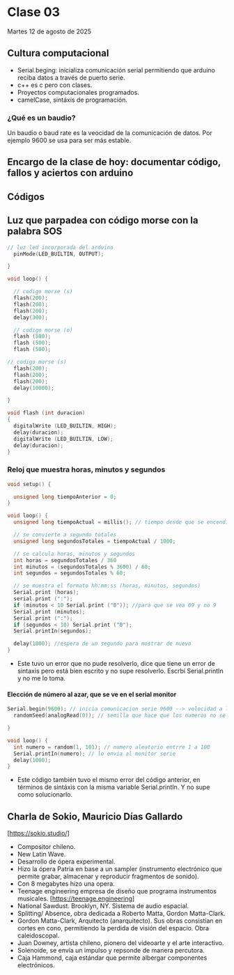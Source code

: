 # Clase 03

Martes 12 de agosto de 2025

## Cultura computacional

- Serial.beging: inicializa comunicación serial permitiendo que arduino reciba datos a través de puerto serie.
- c++ es c pero con clases.
- Proyectos computacionales programados.
- camelCase, sintáxis de programación.

### ¿Qué es un baudio?

Un baudio o baud rate es la veocidad de la comunicación de datos. Por ejemplo 9600 se usa para ser más estable.

## Encargo de la clase de hoy: documentar código, fallos y aciertos con arduino

## **Códigos**

## Luz que parpadea con código morse con la palabra SOS

```cpp
// luz led incorporada del arduino
  pinMode(LED_BUILTIN, OUTPUT);

}

void loop() {

  // codigo morse (s)
  flash(200);
  flash(200);
  flash(200);
  delay(300);

  // codigo morse (o)
  flash (500);
  flash (500);
  flash (500);

// codigo morse (s)
  flash(200);
  flash(200);
  flash(200);
  delay(10000);

}

void flash (int duracion)
{
  digitalWrite (LED_BUILTIN, HIGH);
  delay(duracion);
  digitalWrite (LED_BUILTIN, LOW);
  delay(duracion);
}
```

### Reloj que muestra horas, minutos y segundos

``` cpp
void setup() {

  unsigned long tiempoAnterior = 0;
}

void loop() {
  unsigned long tiempoActual = millis(); // tiempo desde que se encendio

  // se convierte a segundo totales
  unsigned long segundosTotales = tiempoActual / 1000;

  // se calcula horas, minutos y segundos
  int horas = segundosTotales / 360
  int minutos = (segundosTotales % 3600) / 60;
  int segundos = segundosTotales % 60;

  // se muestra el formato hh:mm:ss (horas, minutos, segundos)
  Serial.print (horas);
  serial.print (":");
  if (minutos < 10 Serial.print ("0")); //para que se vea 09 y no 9
  Serial.print (minutos);
  Serial.print (":");
  if (segundos < 10) Serial.print ("0");
  Serial.printIn(segundos);

  delay(1000); //espera de un segundo para mostrar de nuevo 
}
```

- Este tuvo un error que no pude resolverlo, dice que tiene un error de sintaxis pero está bien escrito y no supe resolverlo. Escrbí Serial.printIn y no me lo toma.

#### Elección de número al azar, que se ve en el serial monitor

```cpp
Serial.begin(9600); // inicia comunicacion serie 9600 --> velocidad a la que los datos se transmitiran entre pc-arduino
  randomSeed(analogRead(0)); // semilla que hace que los numeros no se repitan siempre

}

void loop() {
  int numero = random(1, 101); // numero aleatorio entrre 1 a 100
  Serial.printIn(numero); // lo envia al monitor serie
  delay(1000);
}
```

- Este código también tuvo el mismo error del código anterior, en términos de sintáxis con la misma variable Serial.printIn. Y no supe como solucionarlo.

## Charla de Sokio, Mauricio Días Gallardo

[https://sokio.studio/]

- Compositor chileno.
- New Latin Wave.
- Desarrollo de ópera experimental.
- Hizo la ópera Patria en base a un sampler (instrumento electrónico que permite grabar, almacenar y reproducir fragmentos de sonido).
- Con 8 megabytes hizo una opera.
- Teenage engineering empresa de diseño que programa instrumentos musicales. [https://teenage.engineering]
- National Sawdust. Brooklyn, NY. Sistema de audio espacial.
- Splitting/ Absence, obra dedicada a Roberto Matta, Gordon Matta-Clark.
- Gordon Matta-Clark, Arquitecto (anarquitecto). Sus obras consistían en cortes en cono, permitiendo la perdida de visión del espacio. Obra caleidoscopal.
- Juan Downey, artista chileno, pionero del videoarte y el arte interactivo.
- Solenoide, se envía un impulso y repsonde de manera percutora.
- Caja Hammond, caja estándar que permite albergar componentes electrónicos.
